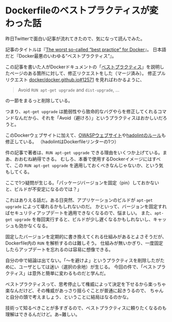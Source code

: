 # Dockerfileのベストプラクティスが変わった話

昨日Twitterで面白い記事が流れてきたので、気になって読んでみた。

記事のタイトルは『[The worst so-called “best practice” for Docker](https://pythonspeed.com/articles/security-updates-in-docker/)』。
日本語だと『Docker最悪のいわゆる“ベストプラクティス”』。

この記事を書いた人がDockerドキュメントの「[ベストプラクティス](https://docs.docker.com/develop/develop-images/dockerfile_best-practices/#run)」を説明したページのある箇所に対して、修正リクエストをした（マージ済み）。
修正プルリクエスト [docker/docker.github.io#12571](https://github.com/docker/docker.github.io/pull/12571) を見ればわかるように、

> Avoid `RUN apt-get upgrade` and `dist-upgrade`, ...

の一節をまるっと削除している。

つまり、`apt-get upgrade` は脆弱性やら致命的なバグやらを修正してくれるコマンドなんだから、それを「Avoid（避けろ）」というプラクティスはおかしいだろうと。

このDockerウェブサイトに加えて、[OWASPウェブサイト](https://cheatsheetseries.owasp.org/cheatsheets/Docker_Security_Cheat_Sheet.html#rule-11-lint-the-dockerfile-at-build-time)や[hadolintのルール](https://github.com/hadolint/hadolint/wiki/DL3005)も修正している。
（hadolintはDockerfileリンターの1つ）

件の記事で著者は、`RUN apt-get upgrade` できる理由をいくつか上げている。まあ、おおむね納得できる。
むしろ、本番で使用するDockerイメージにはすべて、この `RUN apt-get upgrade` を適用しておくべきなんじゃないか、という気もしてくる。

ここで1つ疑問が生じる。「パッケージバージョンを固定（pin）しておかないと、ビルドが不安定になるのでは？」

これはありえる話だ。ある日突然、アプリケーションのビルドが `apt-get upgrade` によって壊れるかもしれないのだ。
かといって、バージョンを固定すればセキュリティアップデートを適用できなくなるので、悩ましい。
また、`apt-get upgrade` を毎回実行すると、ビルドが少し遅くなるかもしれないし、キャッシュも効かなくなる。

固定したバージョンを定期的に書き換えてくれる仕組みがあるとよさそうだが、Dockerfile内の `RUN` を解析するのは難しそう。
仕組みが無いかぎり、一度固定したらアップデートを忘れるのは容易に想像できる。

自分の中で結論は出てない。「〜を避けよ」というプラクティスを削除したがために、ユーザとしては迷い（選択の余地）が生じる。
今回の件で、「ベストプラクティス」は意外と簡単に変わるものだと学んだ。

ベストプラクティスって、思考停止して権威によって決定を下せるから楽っちゃ楽なんだけど、その権威があっさり揺らぐことが普通に起きうるので、
ちゃんと自分の頭で考えましょう、ということに結局はなるのかな。

技術って知るべきことが多すぎるので、ベストプラクティスに頼りたくなるのも理解はできるんだけど。あ~難しい。
